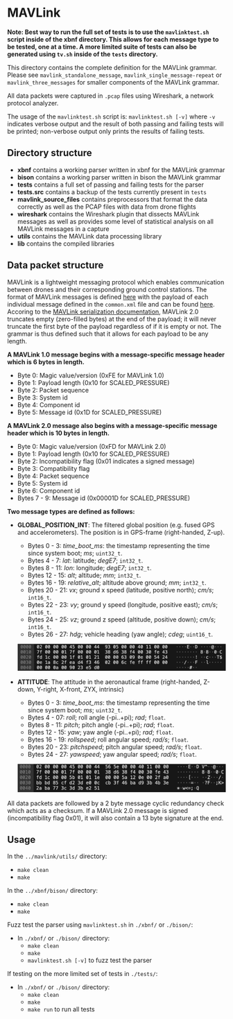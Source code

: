 # MAVLink

**Note: Best way to run the full set of tests is to use the `mavlinktest.sh` script inside of the xbnf directory. This allows for each message type to be tested, one at a time. A more limited suite of tests can also be generated using `tv.sh` inside of the `tests` directory.**

This directory contains the complete definition for the MAVLink grammar. Please see `mavlink_standalone_message`, `mavlink_single_message-repeat` or `mavlink_three_messages` for smaller components of the MAVLink grammar.

All data packets were captured in `.pcap` files using Wireshark, a network protocol analyzer.

The usage of the `mavlinktest.sh` script is: `mavlinktest.sh [-v]` where `-v` indicates verbose output and the result of both passing and failing tests will be printed; non-verbose output only prints the results of failing tests.

## Directory structure

* **xbnf** contains a working parser written in xbnf for the MAVLink grammar
* **bison** contains a working parser written in bison the MAVLink grammar
* **tests** contains a full set of passing and failing tests for the parser
* **tests.src** contains a backup of the tests currently present in `tests`
* **mavlink_source_files** contains preprocessors that format the data correctly as well as the PCAP files with data from drone flights
* **wireshark** contains the Wireshark plugin that dissects MAVLink messages as well as provides some level of statistical analysis on all MAVLink messages in a capture
* **utils** contains the MAVLink data processing library
* **lib** contains the compiled libraries

## Data packet structure

MAVLink is a lightweight messaging protocol which enables communication between drones and their corresponding ground control stations.
The format of MAVLink messages is defined [here](https://mavlink.io/en/guide/serialization.html) with the payload of each individual message defined in the `common.xml` file and can be found [here](https://mavlink.io/en/messages/common.html).
Accoring to the [MAVLink serialization documentation](https://mavlink.io/en/guide/serialization.html), MAVLink 2.0 truncates empty (zero-filled bytes) at the end of the payload; it will never truncate the first byte of the payload regardless of if it is empty or not. The grammar is thus defined such that it allows for each payload to be any length.


**A MAVLink 1.0 message begins with a message-specific message header which is 6 bytes in length.**

* Byte 0: Magic value/version (0xFE for MAVLink 1.0)
* Byte 1: Payload length (0x10 for SCALED_PRESSURE)
* Byte 2: Packet sequence
* Byte 3: System id
* Byte 4: Component id
* Byte 5: Message id (0x1D for SCALED_PRESSURE)

**A MAVLink 2.0 message also begins with a message-specific message header which is 10 bytes in length.**

* Byte 0: Magic value/version (0xFD for MAVLink 2.0)
* Byte 1: Payload length (0x10 for SCALED_PRESSURE)
* Byte 2: Incompatibility flag (0x01 indicates a signed message)
* Byte 3: Compatibility flag
* Byte 4: Packet sequence
* Byte 5: System id
* Byte 6: Component id
* Bytes 7 - 9: Message id (0x00001D for SCALED_PRESSURE)

**Two message types are defined as follows:**

* **GLOBAL_POSITION_INT**: The filtered global position (e.g. fused GPS and accelerometers). The position is in GPS-frame (right-handed, Z-up).
  * Bytes 0 - 3: *time_boot_ms*: the timestamp representing the time since system boot; *ms*; `uint32_t`.
  * Bytes 4 - 7: *lat*: latitude; *degE7*; `int32_t`.
  * Bytes 8 - 11: *lon*: longitude; *degE7*; `int32_t`.
  * Bytes 12 - 15: *alt*; altitude; *mm*; `int32_t`.
  * Bytes 16 - 19: *relative_alt*; altitude above ground; *mm*; `int32_t`.
  * Bytes 20 - 21: *vx*; ground x speed (latitude, positive north); *cm/s*; `int16_t`.
  * Bytes 22 - 23: *vy*; ground y speed (longitude, positive east); *cm/s*; `int16_t`.
  * Bytes 24 - 25: *vz*; ground z speed (altitude, positive down); *cm/s*; `int16_t`.
  * Bytes 26 - 27: *hdg*; vehicle heading (yaw angle); *cdeg*; `uint16_t`.
  
  ![GLOBAL_POSITION_INT](./.images/GPIImage.jpg)
  
* **ATTITUDE**: The attitude in the aeronautical frame (right-handed, Z-down, Y-right, X-front, ZYX, intrinsic)
  * Bytes 0 - 3: *time_boot_ms*: the timestamp representing the time since system boot; *ms*; `uint32_t`.
  * Bytes 4 - 07: *roll*; roll angle (-pi..+pi); *rad*; `float`.
  * Bytes 8 - 11: *pitch*; pitch angle (-pi..+pi); *rad*; `float`.
  * Bytes 12 - 15: *yaw*; yaw angle (-pi..+pi); *rad*; `float`.
  * Bytes 16 - 19: *rollspeed*; roll angular speed; *rad/s*; `float`.
  * Bytes 20 - 23: *pitchspeed*; pitch angular speed; *rad/s*; `float`.
  * Bytes 24 - 27: *yawspeed*; yaw angular speed; *rad/s*; `float`.
  
  ![ATTITUDE](./.images/AttitudeImage.jpg)

All data packets are followed by a 2 byte message cyclic redundancy check which acts as a checksum.
If a MAVLink 2.0 message is signed (incompatibility flag 0x01), it will also contain a 13 byte signature at the end.

## Usage

In the `../mavlink/utils/` directory:
* `make clean`
* `make`

In the `../xbnf/bison/` directory:
* `make clean`
* `make`

Fuzz test the parser using `mavlinktest.sh` in `./xbnf/` or `./bison/`:
* In `./xbnf/` or `./bison/` directory:
  * `make clean`
  * `make`
  * `mavlinktest.sh [-v]` to fuzz test the parser

If testing on the more limited set of tests in `./tests/`:
* In `./xbnf/` or `./bison/` directory:
  * `make clean`
  * `make`
  * `make run` to run all tests
